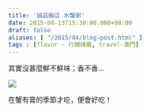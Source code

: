 ```yaml
---
title: '誠昌飯店 水蟹粥'
date: 2015-04-13T15:30:00.000+08:00
draft: false
aliases: [ "/2015/04/blog-post.html" ]
tags : [flavor - 行膳積腹, travel-澳門]
---
```


其實沒甚麼鮮不鮮味；香不香…  

![](/images/macau15.jpg)

在蟹有膏的季節才吃，便會好吃！
